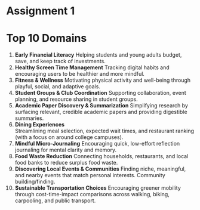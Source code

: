 # Assignment 1
# Top 10 Domains
1. **Early Financial Literacy**
   Helping students and young adults budget, save, and keep track of investments.
3. **Healthy Screen Time Management**
  Tracking digital habits and encouraging users to be healthier and more mindful.
4. **Fitness & Wellness**
  Motivating physical activity and well-being through playful, social, and adaptive goals.
5. **Student Groups & Club Coordination**
  Supporting collaboration, event planning, and resource sharing in student groups.
6. **Academic Paper Discovery & Summarization**
  Simplifying research by surfacing relevant, credible academic papers and providing digestible
  summaries.  
7. **Dining Experiences**  
  Streamlining meal selection, expected wait times, and restaurant ranking (with a focus on around college
  campuses).
8. **Mindful Micro-Journaling**
  Encouraging quick, low-effort reflection journaling for mental clarity and memory.
9. **Food Waste Reduction**
  Connecting households, restaurants, and local food banks to reduce surplus food waste.
10. **Discovering Local Events & Communities**
  Finding niche, meaningful, and nearby events that match personal interests. Community building/finding.
11. **Sustainable Transportation Choices**
  Encouraging greener mobility through cost-time-impact comparisons across walking, biking, carpooling,
  and public transport.
